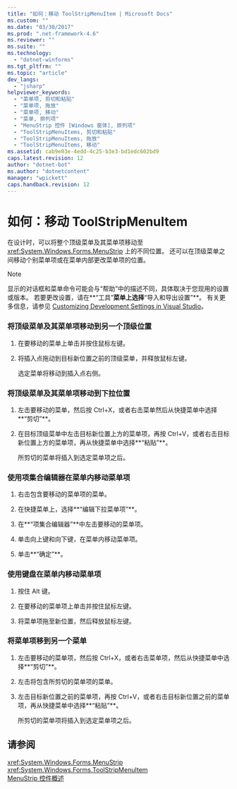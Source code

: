 ```yaml
---
title: "如何：移动 ToolStripMenuItem | Microsoft Docs"
ms.custom: ""
ms.date: "03/30/2017"
ms.prod: ".net-framework-4.6"
ms.reviewer: ""
ms.suite: ""
ms.technology: 
  - "dotnet-winforms"
ms.tgt_pltfrm: ""
ms.topic: "article"
dev_langs: 
  - "jsharp"
helpviewer_keywords: 
  - "菜单项, 剪切和粘贴"
  - "菜单项, 拖放"
  - "菜单项, 移动"
  - "菜单, 排列项"
  - "MenuStrip 控件 [Windows 窗体], 排列项"
  - "ToolStripMenuItems, 剪切和粘贴"
  - "ToolStripMenuItems, 拖放"
  - "ToolStripMenuItems, 移动"
ms.assetid: cab9e03e-4edd-4c25-b3e3-bd1edc602bd9
caps.latest.revision: 12
author: "dotnet-bot"
ms.author: "dotnetcontent"
manager: "wpickett"
caps.handback.revision: 12
---
```

# 如何：移动 ToolStripMenuItem
在设计时，可以将整个顶级菜单及其菜单项移动至 <xref:System.Windows.Forms.MenuStrip> 上的不同位置。  还可以在顶级菜单之间移动个别菜单项或在菜单内部更改菜单项的位置。  
  
> [!NOTE]
>  显示的对话框和菜单命令可能会与“帮助”中的描述不同，具体取决于您现用的设置或版本。  若要更改设置，请在**“工具”**菜单上选择**“导入和导出设置”**。  有关更多信息，请参见 [Customizing Development Settings in Visual Studio](http://msdn.microsoft.com/zh-cn/22c4debb-4e31-47a8-8f19-16f328d7dcd3)。  
  
### 将顶级菜单及其菜单项移动到另一个顶级位置  
  
1.  在要移动的菜单上单击并按住鼠标左键。  
  
2.  将插入点拖动到目标新位置之前的顶级菜单，并释放鼠标左键。  
  
     选定菜单将移动到插入点右侧。  
  
### 将顶级菜单及其菜单项移动到下拉位置  
  
1.  左击要移动的菜单，然后按 Ctrl\+X，或者右击菜单然后从快捷菜单中选择**“剪切”**。  
  
2.  在目标顶级菜单中左击目标新位置上方的菜单项，再按 Ctrl\+V，或者右击目标新位置上方的菜单项，再从快捷菜单中选择**“粘贴”**。  
  
     所剪切的菜单将插入到选定菜单项之后。  
  
### 使用项集合编辑器在菜单内移动菜单项  
  
1.  右击包含要移动的菜单项的菜单。  
  
2.  在快捷菜单上，选择**“编辑下拉菜单项”**。  
  
3.  在**“项集合编辑器”**中左击要移动的菜单项。  
  
4.  单击向上键和向下键，在菜单内移动菜单项。  
  
5.  单击**“确定”**。  
  
### 使用键盘在菜单内移动菜单项  
  
1.  按住 Alt 键。  
  
2.  在要移动的菜单项上单击并按住鼠标左键。  
  
3.  将菜单项拖至新位置，然后释放鼠标左键。  
  
### 将菜单项移到另一个菜单  
  
1.  左击要移动的菜单项，然后按 Ctrl\+X，或者右击菜单项，然后从快捷菜单中选择**“剪切”**。  
  
2.  左击将包含所剪切的菜单项的菜单。  
  
3.  左击目标新位置之前的菜单项，再按 Ctrl\+V，或者右击目标新位置之前的菜单项，再从快捷菜单中选择**“粘贴”**。  
  
     所剪切的菜单项将插入到选定菜单项之后。  
  
## 请参阅  
 <xref:System.Windows.Forms.MenuStrip>   
 <xref:System.Windows.Forms.ToolStripMenuItem>   
 [MenuStrip 控件概述](../../../../docs/framework/winforms/controls/menustrip-control-overview-windows-forms.md)